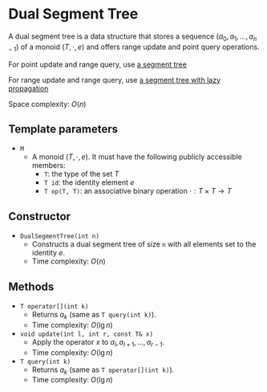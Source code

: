 # Dual Segment Tree

A dual segment tree is a data structure that stores a sequence $(a_0, a_1, \dots, a_{n-1})$ of a monoid $(T, \cdot, e)$ and offers range update and point query operations.

For point update and range query, use [a segment tree](segment_tree.md)

For range update and range query, use [a segment tree with lazy propagation](lazy_segment_tree.md)

Space complexity: $O(n)$

## Template parameters

- `M`
    - A monoid $(T, \cdot, e)$. It must have the following publicly accessible members:
        - `T`: the type of the set $T$
        - `T id`: the identity element $e$
        - `T op(T, T)`: an associative binary operation $\cdot: T \times T \rightarrow T$

## Constructor

- `DualSegmentTree(int n)`
    - Constructs a dual segment tree of size `n` with all elements set to the identity $e$.
    - Time complexity: $O(n)$

## Methods

- `T operator[](int k)`
    - Returns $a_k$ (same as `T query(int k)`).
    - Time complexity: $O(\lg n)$
- `void update(int l, int r, const T& x)`
    - Apply the operator $x$ to $a_l, a_{l+1}, \dots, a_{r-1}$.
    - Time complexity: $O(\lg n)$
- `T query(int k)`
    - Returns $a_k$ (same as `T operator[](int k)`).
    - Time complexity: $O(\lg n)$